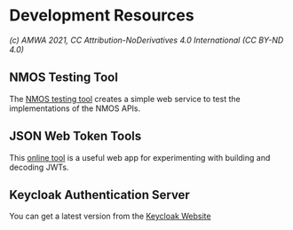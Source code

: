 # Development Resources
_(c) AMWA 2021, CC Attribution-NoDerivatives 4.0 International (CC BY-ND 4.0)_

## NMOS Testing Tool
The [NMOS testing tool](https://amwa-tv.github.io/nmos-testing/) creates a simple web service to test the implementations of the NMOS APIs.

## JSON Web Token Tools
This [online tool](https://jwt.io/#debugger-io) is a useful web app for experimenting with building and decoding JWTs.

## Keycloak Authentication Server
You can get a latest version from the [Keycloak Website](https://www.keycloak.org/getting-started)
